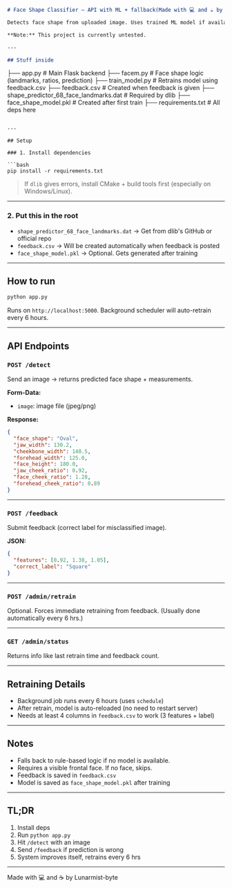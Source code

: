 ```markdown
# Face Shape Classifier – API with ML + fallback(Made with 💻 and ☕ by Lunarmist-byte)

Detects face shape from uploaded image. Uses trained ML model if available, else falls back to rule-based logic. Feedback support built-in. Auto retrains every 6 hours.

**Note:** This project is currently untested.

---

## Stuff inside

```
├── app.py                         # Main Flask backend
├── facem.py                       # Face shape logic (landmarks, ratios, prediction)
├── train_model.py                 # Retrains model using feedback.csv
├── feedback.csv                   # Created when feedback is given
├── shape_predictor_68_face_landmarks.dat  # Required by dlib
├── face_shape_model.pkl           # Created after first train
├── requirements.txt               # All deps here
```

---

## Setup

### 1. Install dependencies

```bash
pip install -r requirements.txt
```

> If `dlib` gives errors, install CMake + build tools first (especially on Windows/Linux).

---

### 2. Put this in the root

* `shape_predictor_68_face_landmarks.dat` → Get from dlib's GitHub or official repo
* `feedback.csv` → Will be created automatically when feedback is posted
* `face_shape_model.pkl` → Optional. Gets generated after training

---

## How to run

```bash
python app.py
```

Runs on `http://localhost:5000`. Background scheduler will auto-retrain every 6 hours.

---

## API Endpoints

### `POST /detect`

Send an image → returns predicted face shape + measurements.

**Form-Data:**

* `image`: image file (jpeg/png)

**Response:**

```json
{
  "face_shape": "Oval",
  "jaw_width": 130.2,
  "cheekbone_width": 140.5,
  "forehead_width": 125.0,
  "face_height": 180.0,
  "jaw_cheek_ratio": 0.92,
  "face_cheek_ratio": 1.28,
  "forehead_cheek_ratio": 0.89
}
```

---

### `POST /feedback`

Submit feedback (correct label for misclassified image).

**JSON:**

```json
{
  "features": [0.92, 1.38, 1.05],
  "correct_label": "Square"
}
```

---

### `POST /admin/retrain`

Optional. Forces immediate retraining from feedback. (Usually done automatically every 6 hrs.)

---

### `GET /admin/status`

Returns info like last retrain time and feedback count.

---

## Retraining Details

* Background job runs every 6 hours (uses `schedule`)
* After retrain, model is auto-reloaded (no need to restart server)
* Needs at least 4 columns in `feedback.csv` to work (3 features + label)

---

## Notes

* Falls back to rule-based logic if no model is available.
* Requires a visible frontal face. If no face, skips.
* Feedback is saved in `feedback.csv`
* Model is saved as `face_shape_model.pkl` after training

---

## TL;DR

1. Install deps
2. Run `python app.py`
3. Hit `/detect` with an image
4. Send `/feedback` if prediction is wrong
5. System improves itself, retrains every 6 hrs

---

Made with 💻 and ☕ by Lunarmist-byte
```
